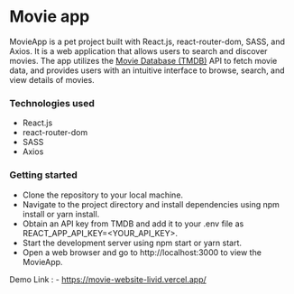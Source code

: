 # Movie app

MovieApp is a pet project built with React.js, react-router-dom, SASS, and Axios. It is a web application that allows users to search and discover movies. The app utilizes the [Movie Database (TMDB)](https://www.themoviedb.org/) API to fetch movie data, and provides users with an intuitive interface to browse, search, and view details of movies.

### Technologies used

- React.js
- react-router-dom
- SASS
- Axios

### Getting started

- Clone the repository to your local machine.
- Navigate to the project directory and install dependencies using npm install or yarn install.
- Obtain an API key from TMDB and add it to your .env file as REACT_APP_API_KEY=<YOUR_API_KEY>.
- Start the development server using npm start or yarn start.
- Open a web browser and go to http://localhost:3000 to view the MovieApp.

Demo Link : - https://movie-website-livid.vercel.app/
